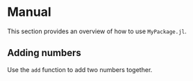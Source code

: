 # Manual

This section provides an overview of how to use `MyPackage.jl`.

## Adding numbers

Use the `add` function to add two numbers together.
